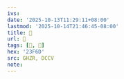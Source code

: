 ```yaml
---
ivs:
date: '2025-10-13T11:29:11+08:00'
lastmod: '2025-10-14T21:46:45-08:00'
title: 󰠛
url: 󰠛
tags: [𣽭, 𤀄]
hex: '23F6D'
src: GHZR, DCCV
note:
---
```

